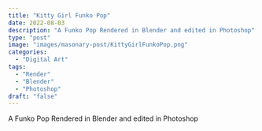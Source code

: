 ```yaml
---
title: "Kitty Girl Funko Pop"
date: 2022-08-03
description: "A Funko Pop Rendered in Blender and edited in Photoshop"
type: "post"
image: "images/masonary-post/KittyGirlFunkoPop.png"
categories: 
  - "Digital Art"
tags:
  - "Render"
  - "Blender"
  - "Photoshop"
draft: "false"
---
```



A Funko Pop Rendered in Blender and edited in Photoshop




